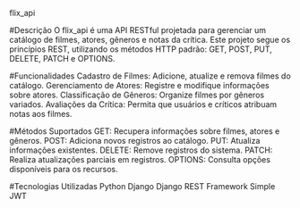 flix_api

#Descrição
O flix_api é uma API RESTful projetada para gerenciar um catálogo de filmes, atores, gêneros e notas da crítica. Este projeto segue os princípios REST, utilizando os métodos HTTP padrão: GET, POST, PUT, DELETE, PATCH e OPTIONS.

#Funcionalidades
Cadastro de Filmes: Adicione, atualize e remova filmes do catálogo.
Gerenciamento de Atores: Registre e modifique informações sobre atores.
Classificação de Gêneros: Organize filmes por gêneros variados.
Avaliações da Crítica: Permita que usuários e críticos atribuam notas aos filmes.

#Métodos Suportados
GET: Recupera informações sobre filmes, atores e gêneros.
POST: Adiciona novos registros ao catálogo.
PUT: Atualiza informações existentes.
DELETE: Remove registros do sistema.
PATCH: Realiza atualizações parciais em registros.
OPTIONS: Consulta opções disponíveis para os recursos.

#Tecnologias Utilizadas
Python
Django
Django REST Framework
Simple JWT
